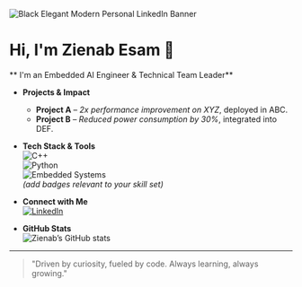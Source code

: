 ![Black Elegant Modern Personal LinkedIn Banner](https://github.com/user-attachments/assets/96acfeb4-f416-4f1b-9a19-9fb8141cf332)

# Hi, I'm Zienab Esam 👋

** I'm an Embedded AI Engineer & Technical Team Leader**

-  **Projects & Impact**  
   - **Project A** – *2x performance improvement on XYZ*, deployed in ABC.  
   - **Project B** – *Reduced power consumption by 30%*, integrated into DEF.

-  **Tech Stack & Tools**  
  ![C++](https://img.shields.io/badge/C++-00599C?style=for-the-badge&logo=c%2B%2B&logoColor=white)  
  ![Python](https://img.shields.io/badge/Python-3776AB?style=for-the-badge&logo=python&logoColor=white)  
  ![Embedded Systems](https://img.shields.io/badge/Embedded_Systems-FF6F61?style=for-the-badge)  
  *(add badges relevant to your skill set)*

-  **Connect with Me**  
  [![LinkedIn](https://img.shields.io/badge/Connect%20on-LinkedIn-blue?style=for-the-badge&logo=linkedin&logoColor=white)](https://www.linkedin.com/in/zienabesam)

-  **GitHub Stats**  
  ![Zienab’s GitHub stats](https://github-readme-stats.vercel.app/api?username=ZienabEsam&show_icons=true)

---

> "Driven by curiosity, fueled by code. Always learning, always growing."
